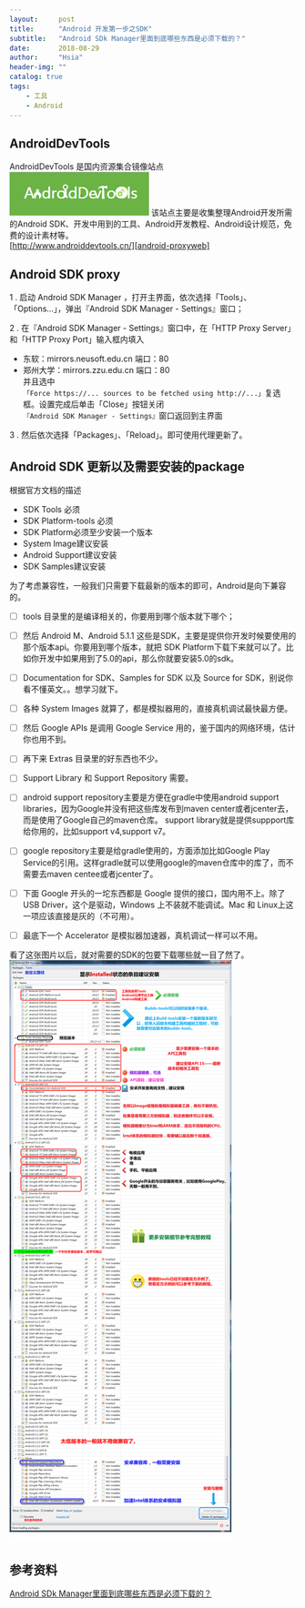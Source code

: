```yaml
---
layout:     post
title:      "Android 开发第一步之SDK"
subtitle:   "Android SDk Manager里面到底哪些东西是必须下载的？"
date:       2018-08-29
author:     "Hsia"
header-img: ""
catalog: true
tags:
    - 工具
    - Android 
---
```


## AndroidDevTools  

AndroidDevTools 是国内资源集合镜像站点  
![androiddevtools][androiddevtools]
该站点主要是收集整理Android开发所需的Android SDK、开发中用到的工具、Android开发教程、Android设计规范，免费的设计素材等。  
[http://www.androiddevtools.cn/][android-proxyweb]


## Android SDK proxy

1 . 启动 Android SDK Manager ，打开主界面，依次选择「Tools」、「Options...」，弹出『Android SDK Manager - Settings』窗口；

2 . 在『Android SDK Manager - Settings』窗口中，在「HTTP Proxy Server」和「HTTP Proxy Port」输入框内填入  
- 东软：mirrors.neusoft.edu.cn 端口：80  
- 郑州大学：mirrors.zzu.edu.cn 端口：80  
并且选中`「Force https://... sources to be fetched using http://...」`复选框。设置完成后单击「Close」按钮关闭`『Android SDK Manager - Settings』`窗口返回到主界面

3 . 然后依次选择「Packages」、「Reload」。即可使用代理更新了。


## Android SDK 更新以及需要安装的package

根据官方文档的描述
- SDK Tools 必须
- SDK Platform-tools 必须
- SDK Platform必须至少安装一个版本
- System Image建议安装
- Android Support建议安装
- SDK Samples建议安装

为了考虑兼容性，一般我们只需要下载最新的版本的即可，Android是向下兼容的。

- [ ] tools 目录里的是编译相关的，你要用到哪个版本就下哪个； 
- [ ] 然后 Android M、Android 5.1.1 这些是SDK，主要是提供你开发时候要使用的那个版本api。你要用到哪个版本，就把 SDK Platform下载下来就可以了。比如你开发中如果用到了5.0的api，那么你就要安装5.0的sdk。 
- [ ] Documentation for SDK、Samples for SDK 以及 Source for SDK，别说你看不懂英文。。想学习就下。 
- [ ] 各种 System Images 就算了，都是模拟器用的，直接真机调试最快最方便。 
- [ ] 然后 Google APIs 是调用 Google Service 用的，鉴于国内的网络环境，估计你也用不到。 
- [ ] 再下来 Extras 目录里的好东西也不少。 
- [ ] Support Library 和 Support Repository 需要。 
- [ ] android support repository主要是方便在gradle中使用android support libraries，因为Google并没有把这些库发布到maven center或者jcenter去，而是使用了Google自己的maven仓库。 support library就是提供suppport库给你用的，比如support v4,support v7。 
- [ ] google repository主要是给gradle使用的，方面添加比如Google Play Service的引用。这样gradle就可以使用google的maven仓库中的库了，而不需要去maven centee或者jcenter了。 
- [ ] 下面 Google 开头的一坨东西都是 Google 提供的接口，国内用不上。除了 USB Driver，这个是驱动，Windows 上不装就不能调试。Mac 和 Linux上这一项应该直接是灰的（不可用）。 
- [ ] 最底下一个 Accelerator 是模拟器加速器，真机调试一样可以不用。


看了这张图片以后，就对需要的SDK的包要下载哪些就一目了然了。
![android-sdk][android-sdk]


## 参考资料

[Android SDk Manager里面到底哪些东西是必须下载的？][android-sdk-package]


[androiddevtools]:/img/in-post/android/android-devtools-cn.png
[android-proxyweb]:http://www.androiddevtools.cn/
[android-sdk]:/img/in-post/android-sdk.png
[android-sdk-package]:https://blog.csdn.net/kuangshow0227/article/details/73195037

